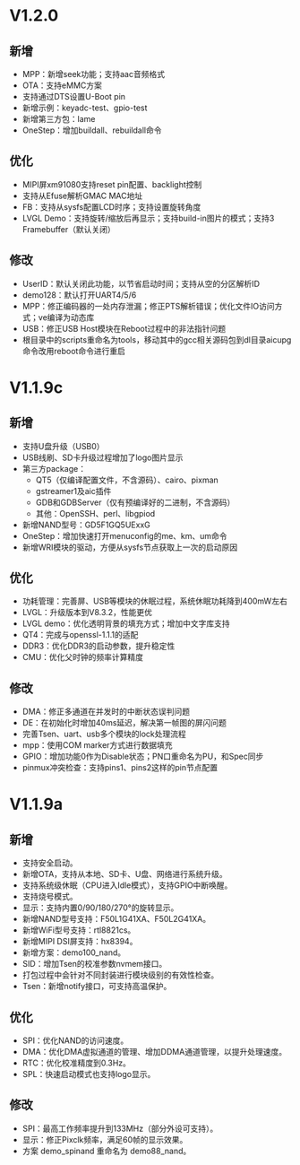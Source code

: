 
# V1.2.0 #

## 新增 ##
- MPP：新增seek功能；支持aac音频格式
- OTA：支持eMMC方案
- 支持通过DTS设置U-Boot pin
- 新增示例：keyadc-test、gpio-test
- 新增第三方包：lame
- OneStep：增加buildall、rebuildall命令
## 优化 ##
- MIPI屏xm91080支持reset pin配置、backlight控制
- 支持从Efuse解析GMAC MAC地址
- FB：支持从sysfs配置LCD时序；支持设置旋转角度
- LVGL Demo：支持旋转/缩放后再显示；支持build-in图片的模式；支持3 Framebuffer（默认关闭）
## 修改 ##
- UserID：默认关闭此功能，以节省启动时间；支持从空的分区解析ID
- demo128：默认打开UART4/5/6
- MPP：修正编码器的一处内存泄漏；修正PTS解析错误；优化文件IO访问方式；ve编译为动态库
- USB：修正USB Host模块在Reboot过程中的非法指针问题
- 根目录中的scripts重命名为tools，移动其中的gcc相关源码包到dl目录aicupg命令改用reboot命令进行重启

# V1.1.9c #
## 新增 ##
- 支持U盘升级（USB0）
- USB线刷、SD卡升级过程增加了logo图片显示
- 第三方package：
	- QT5（仅编译配置文件，不含源码）、cairo、pixman
	- gstreamer1及aic插件
	- GDB和GDBServer（仅有预编译好的二进制，不含源码）
	- 其他：OpenSSH、perl、libgpiod
- 新增NAND型号：GD5F1GQ5UExxG
- OneStep：增加快速打开menuconfig的me、km、um命令
- 新增WRI模块的驱动，方便从sysfs节点获取上一次的启动原因

## 优化 ##
- 功耗管理：完善屏、USB等模块的休眠过程，系统休眠功耗降到400mW左右
- LVGL：升级版本到V8.3.2，性能更优
- LVGL demo：优化透明背景的填充方式；增加中文字库支持
- QT4：完成与openssl-1.1.1的适配
- DDR3：优化DDR3的启动参数，提升稳定性
- CMU：优化父时钟的频率计算精度

## 修改 ##
- DMA：修正多通道在并发时的中断状态误判问题
- DE：在初始化时增加40ms延迟，解决第一帧图的屏闪问题
- 完善Tsen、uart、usb多个模块的lock处理流程
- mpp：使用COM marker方式进行数据填充
- GPIO：增加功能0作为Disable状态；PN口重命名为PU，和Spec同步
- pinmux冲突检查：支持pins1、pins2这样的pin节点配置

# V1.1.9a #
## 新增 ##
- 支持安全启动。
- 新增OTA，支持从本地、SD卡、U盘、网络进行系统升级。
- 支持系统级休眠（CPU进入Idle模式），支持GPIO中断唤醒。
- 支持烧号模式。
- 显示：支持内置0/90/180/270°的旋转显示。
- 新增NAND型号支持：F50L1G41XA、F50L2G41XA。
- 新增WiFi型号支持：rtl8821cs。
- 新增MIPI DSI屏支持：hx8394。
- 新增方案：demo100_nand。
- SID：增加Tsen的校准参数nvmem接口。
- 打包过程中会针对不同封装进行模块级别的有效性检查。
- Tsen：新增notify接口，可支持高温保护。

## 优化 ##

- SPI：优化NAND的访问速度。
- DMA：优化DMA虚拟通道的管理、增加DDMA通道管理，以提升处理速度。
- RTC：优化校准精度到0.3Hz。
- SPL：快速启动模式也支持logo显示。

## 修改 ##

- SPI：最高工作频率提升到133MHz（部分外设可支持）。
- 显示：修正Pixclk频率，满足60帧的显示效果。
- 方案 demo_spinand 重命名为 demo88_nand。
